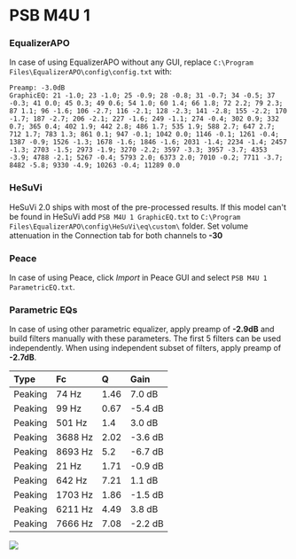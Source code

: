 # PSB M4U 1

### EqualizerAPO
In case of using EqualizerAPO without any GUI, replace `C:\Program Files\EqualizerAPO\config\config.txt`
with:
```
Preamp: -3.0dB
GraphicEQ: 21 -1.0; 23 -1.0; 25 -0.9; 28 -0.8; 31 -0.7; 34 -0.5; 37 -0.3; 41 0.0; 45 0.3; 49 0.6; 54 1.0; 60 1.4; 66 1.8; 72 2.2; 79 2.3; 87 1.1; 96 -1.6; 106 -2.7; 116 -2.1; 128 -2.3; 141 -2.8; 155 -2.2; 170 -1.7; 187 -2.7; 206 -2.1; 227 -1.6; 249 -1.1; 274 -0.4; 302 0.9; 332 0.7; 365 0.4; 402 1.9; 442 2.8; 486 1.7; 535 1.9; 588 2.7; 647 2.7; 712 1.7; 783 1.3; 861 0.1; 947 -0.1; 1042 0.0; 1146 -0.1; 1261 -0.4; 1387 -0.9; 1526 -1.3; 1678 -1.6; 1846 -1.6; 2031 -1.4; 2234 -1.4; 2457 -1.3; 2703 -1.5; 2973 -1.9; 3270 -2.2; 3597 -3.3; 3957 -3.7; 4353 -3.9; 4788 -2.1; 5267 -0.4; 5793 2.0; 6373 2.0; 7010 -0.2; 7711 -3.7; 8482 -5.8; 9330 -4.9; 10263 -0.4; 11289 0.0
```

### HeSuVi
HeSuVi 2.0 ships with most of the pre-processed results. If this model can't be found in HeSuVi add
`PSB M4U 1 GraphicEQ.txt` to `C:\Program Files\EqualizerAPO\config\HeSuVi\eq\custom\` folder.
Set volume attenuation in the Connection tab for both channels to **-30**

### Peace
In case of using Peace, click *Import* in Peace GUI and select `PSB M4U 1 ParametricEQ.txt`.

### Parametric EQs
In case of using other parametric equalizer, apply preamp of **-2.9dB** and build filters manually
with these parameters. The first 5 filters can be used independently.
When using independent subset of filters, apply preamp of **-2.7dB**.

| Type    | Fc      |    Q | Gain    |
|:--------|:--------|:-----|:--------|
| Peaking | 74 Hz   | 1.46 | 7.0 dB  |
| Peaking | 99 Hz   | 0.67 | -5.4 dB |
| Peaking | 501 Hz  | 1.4  | 3.0 dB  |
| Peaking | 3688 Hz | 2.02 | -3.6 dB |
| Peaking | 8693 Hz | 5.2  | -6.7 dB |
| Peaking | 21 Hz   | 1.71 | -0.9 dB |
| Peaking | 642 Hz  | 7.21 | 1.1 dB  |
| Peaking | 1703 Hz | 1.86 | -1.5 dB |
| Peaking | 6211 Hz | 4.49 | 3.8 dB  |
| Peaking | 7666 Hz | 7.08 | -2.2 dB |

![](https://raw.githubusercontent.com/jaakkopasanen/AutoEq/master/results/innerfidelity/sbaf-serious/PSB%20M4U%201/PSB%20M4U%201.png)
